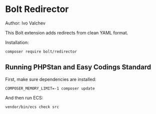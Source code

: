 # Bolt Redirector

Author: Ivo Valchev

This Bolt extension adds redirects from clean YAML format.

Installation:

```bash
composer require bolt/redirector
```


## Running PHPStan and Easy Codings Standard

First, make sure dependencies are installed:

```
COMPOSER_MEMORY_LIMIT=-1 composer update
```

And then run ECS:

```
vendor/bin/ecs check src
```
